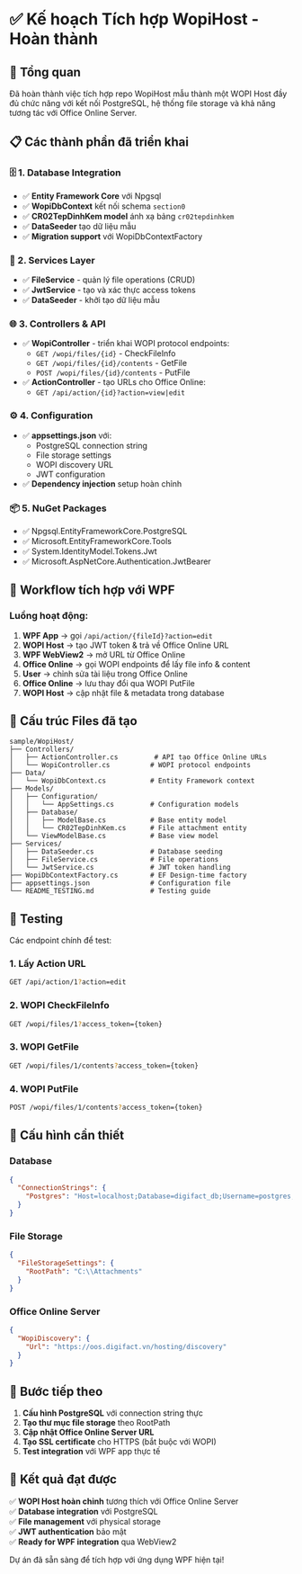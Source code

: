 # ✅ Kế hoạch Tích hợp WopiHost - Hoàn thành

## 🎯 Tổng quan
Đã hoàn thành việc tích hợp repo WopiHost mẫu thành một WOPI Host đầy đủ chức năng với kết nối PostgreSQL, hệ thống file storage và khả năng tương tác với Office Online Server.

## 📋 Các thành phần đã triển khai

### 🗄️ 1. Database Integration
- ✅ **Entity Framework Core** với Npgsql
- ✅ **WopiDbContext** kết nối schema `section0`
- ✅ **CR02TepDinhKem model** ánh xạ bảng `cr02tepdinhkem`
- ✅ **DataSeeder** tạo dữ liệu mẫu
- ✅ **Migration support** với WopiDbContextFactory

### 🔧 2. Services Layer
- ✅ **FileService** - quản lý file operations (CRUD)
- ✅ **JwtService** - tạo và xác thực access tokens
- ✅ **DataSeeder** - khởi tạo dữ liệu mẫu

### 🌐 3. Controllers & API
- ✅ **WopiController** - triển khai WOPI protocol endpoints:
  - `GET /wopi/files/{id}` - CheckFileInfo
  - `GET /wopi/files/{id}/contents` - GetFile
  - `POST /wopi/files/{id}/contents` - PutFile
- ✅ **ActionController** - tạo URLs cho Office Online:
  - `GET /api/action/{id}?action=view|edit`

### ⚙️ 4. Configuration
- ✅ **appsettings.json** với:
  - PostgreSQL connection string
  - File storage settings
  - WOPI discovery URL
  - JWT configuration
- ✅ **Dependency injection** setup hoàn chỉnh

### 📦 5. NuGet Packages
- ✅ Npgsql.EntityFrameworkCore.PostgreSQL
- ✅ Microsoft.EntityFrameworkCore.Tools  
- ✅ System.IdentityModel.Tokens.Jwt
- ✅ Microsoft.AspNetCore.Authentication.JwtBearer

## 🔗 Workflow tích hợp với WPF

### Luồng hoạt động:
1. **WPF App** → gọi `/api/action/{fileId}?action=edit`
2. **WOPI Host** → tạo JWT token & trả về Office Online URL
3. **WPF WebView2** → mở URL từ Office Online
4. **Office Online** → gọi WOPI endpoints để lấy file info & content
5. **User** → chỉnh sửa tài liệu trong Office Online  
6. **Office Online** → lưu thay đổi qua WOPI PutFile
7. **WOPI Host** → cập nhật file & metadata trong database

## 📁 Cấu trúc Files đã tạo

```
sample/WopiHost/
├── Controllers/
│   ├── ActionController.cs         # API tạo Office Online URLs
│   └── WopiController.cs          # WOPI protocol endpoints
├── Data/
│   └── WopiDbContext.cs           # Entity Framework context
├── Models/
│   ├── Configuration/
│   │   └── AppSettings.cs         # Configuration models
│   ├── Database/
│   │   ├── ModelBase.cs           # Base entity model
│   │   └── CR02TepDinhKem.cs      # File attachment entity
│   └── ViewModelBase.cs           # Base view model
├── Services/
│   ├── DataSeeder.cs              # Database seeding
│   ├── FileService.cs             # File operations
│   └── JwtService.cs              # JWT token handling
├── WopiDbContextFactory.cs        # EF Design-time factory
├── appsettings.json               # Configuration file
└── README_TESTING.md              # Testing guide
```

## 🧪 Testing

Các endpoint chính để test:

### 1. Lấy Action URL
```bash
GET /api/action/1?action=edit
```

### 2. WOPI CheckFileInfo
```bash
GET /wopi/files/1?access_token={token}
```

### 3. WOPI GetFile
```bash
GET /wopi/files/1/contents?access_token={token}
```

### 4. WOPI PutFile
```bash
POST /wopi/files/1/contents?access_token={token}
```

## 🔧 Cấu hình cần thiết

### Database
```json
{
  "ConnectionStrings": {
    "Postgres": "Host=localhost;Database=digifact_db;Username=postgres;Password=yourpassword;SearchPath=section0"
  }
}
```

### File Storage
```json
{
  "FileStorageSettings": {
    "RootPath": "C:\\Attachments"
  }
}
```

### Office Online Server
```json
{
  "WopiDiscovery": {
    "Url": "https://oos.digifact.vn/hosting/discovery"
  }
}
```

## 🚀 Bước tiếp theo

1. **Cấu hình PostgreSQL** với connection string thực
2. **Tạo thư mục file storage** theo RootPath
3. **Cập nhật Office Online Server URL** 
4. **Tạo SSL certificate** cho HTTPS (bắt buộc với WOPI)
5. **Test integration** với WPF app thực tế

## 🎉 Kết quả đạt được

✅ **WOPI Host hoàn chỉnh** tương thích với Office Online Server  
✅ **Database integration** với PostgreSQL  
✅ **File management** với physical storage  
✅ **JWT authentication** bảo mật  
✅ **Ready for WPF integration** qua WebView2  

Dự án đã sẵn sàng để tích hợp với ứng dụng WPF hiện tại!
